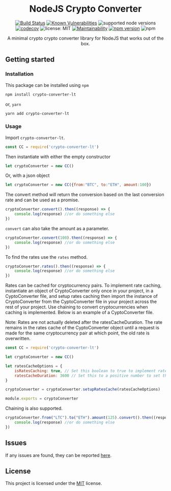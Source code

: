 <div align="center">
<h1>NodeJS Crypto Converter</h1>

[![Build Status](https://travis-ci.com/paul-shuvo/nodejs-crypto-converter.svg?branch=main)](https://travis-ci.com/paul-shuvo/nodejs-crypto-converter) [![Known Vulnerabilities](https://snyk.io/test/github/paul-shuvo/nodejs-crypto-converter/badge.svg?targetFile=package.json)](https://snyk.io/test/github/paul-shuvo/nodejs-crypto-converter?targetFile=package.json)  ![supported node versions](https://img.shields.io/badge/node%20v-12.x%20%7C%2013.x%20%7C%2014.x%20%7C%2015.x%20%7C%2016.x%20%7C%2017.x-blue) [![codecov](https://codecov.io/gh/paul-shuvo/nodejs-crypto-converter/branch/main/graph/badge.svg)](https://codecov.io/gh/paul-shuvo/nodejs-crypto-converter)
 ![license: MIT](https://img.shields.io/npm/l/vue.svg) [![Maintainability](https://api.codeclimate.com/v1/badges/b512e403dfc172ee3b0d/maintainability)](https://codeclimate.com/github/paul-shuvo/nodejs-crypto-converter/maintainability) [![npm version](https://badge.fury.io/js/crypto-converter-lt.svg)](https://badge.fury.io/js/crypto-converter-lt) ![npm](https://img.shields.io/npm/dm/crypto-converter-lt)
<p>A minimal crypto crypto converter library for NodeJS that works out of the box.</p>
</div>



## Getting started

### Installation

This package can be installed using `npm`

```bash
npm install crypto-converter-lt
```

or, `yarn`

```bash
yarn add crypto-converter-lt
```

### Usage

Import `crypto-converter-lt`.

```javascript
const CC = require('crypto-converter-lt')
```

Then instantiate with either the empty constructor

```javascript
let cryptoConverter = new CC()
```

Or, with a json object

```javascript
let cryptoConverter = new CC({from:"BTC", to:"ETH", amount:100})
```

The convert method will return the conversion based on the last conversion rate and can be used as a promise.

```javascript
cryptoConverter.convert().then((response) => {
    console.log(response) //or do something else
})
```

`convert` can also take the amount as a parameter.

```javascript
cryptoConverter.convert(100).then((response) => {
    console.log(response) //or do something else
})
```

To find the rates use the `rates` method.

```javascript
cryptoConverter.rates().then((response) => {
    console.log(response) //or do something else
})
```

Rates can be cached for cryptocurrency pairs. To implement rate caching, instantiate an object of CryptoConverter only once in your project, in a CyptoConverter file, and setup rates caching then import the instance of CryptoConverter from the CyptoConverter file in your project across the rest of your project. Use chaining to convert cryptocurrencies when caching is implemented. Below is an example of a CyptoConverter file.

Note: Rates are not actually deleted after the ratesCacheDuration. The rate remains in the rates cache of the CyptoConverter object until a request is made for the same cryptocurrency pair at which point, the old rate is overwritten.

```javascript
const CC = require('crypto-converter-lt')

let cryptoConverter = new CC()

let ratesCacheOptions = {
    isRatesCaching: true, // Set this boolean to true to implement rate caching
    ratesCacheDuration: 3600 // Set this to a positive number to set the number of seconds you want the rates to be cached. Defaults to 3600 seconds (1 hour)
}

cryptoConverter = cryptoConverter.setupRatesCache(ratesCacheOptions)

module.exports = cryptoConverter
```

Chaining is also supported.

```javascript
cryptoConverter.from("LTC").to("ETH").amount(125).convert().then((response) => {
    console.log(response) //or do something else
})
```



## Issues

If any issues are found, they can be reported [here](https://github.com/paul-shuvo/nodejs-crypto-converter/issues).

## License

This project is licensed under the [MIT](LICENSE) license.
